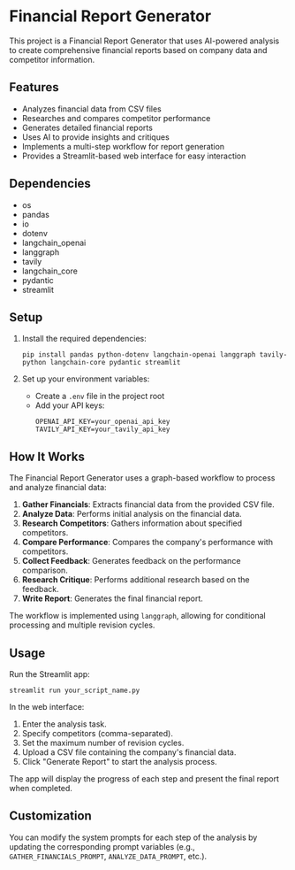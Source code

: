 # Financial Report Generator

This project is a Financial Report Generator that uses AI-powered analysis to create comprehensive financial reports based on company data and competitor information.

## Features

- Analyzes financial data from CSV files
- Researches and compares competitor performance
- Generates detailed financial reports
- Uses AI to provide insights and critiques
- Implements a multi-step workflow for report generation
- Provides a Streamlit-based web interface for easy interaction

## Dependencies

- os
- pandas
- io
- dotenv
- langchain_openai
- langgraph
- tavily
- langchain_core
- pydantic
- streamlit

## Setup

1. Install the required dependencies:
   ```
   pip install pandas python-dotenv langchain-openai langgraph tavily-python langchain-core pydantic streamlit
   ```

2. Set up your environment variables:
   - Create a `.env` file in the project root
   - Add your API keys:
     ```
     OPENAI_API_KEY=your_openai_api_key
     TAVILY_API_KEY=your_tavily_api_key
     ```

## How It Works

The Financial Report Generator uses a graph-based workflow to process and analyze financial data:

1. **Gather Financials**: Extracts financial data from the provided CSV file.
2. **Analyze Data**: Performs initial analysis on the financial data.
3. **Research Competitors**: Gathers information about specified competitors.
4. **Compare Performance**: Compares the company's performance with competitors.
5. **Collect Feedback**: Generates feedback on the performance comparison.
6. **Research Critique**: Performs additional research based on the feedback.
7. **Write Report**: Generates the final financial report.

The workflow is implemented using `langgraph`, allowing for conditional processing and multiple revision cycles.

## Usage

Run the Streamlit app:

```
streamlit run your_script_name.py
```

In the web interface:
1. Enter the analysis task.
2. Specify competitors (comma-separated).
3. Set the maximum number of revision cycles.
4. Upload a CSV file containing the company's financial data.
5. Click "Generate Report" to start the analysis process.

The app will display the progress of each step and present the final report when completed.

## Customization

You can modify the system prompts for each step of the analysis by updating the corresponding prompt variables (e.g., `GATHER_FINANCIALS_PROMPT`, `ANALYZE_DATA_PROMPT`, etc.).

